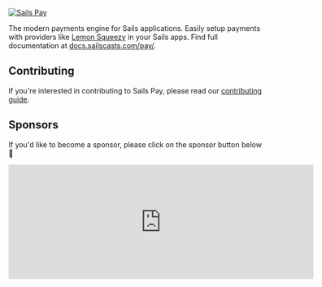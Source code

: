 [![Sails Pay](https://raw.githubusercontent.com/sailscastshq/sails-pay/develop/.github/logo.png)](https://docs.sailscasts.com/pay/)

The modern payments engine for Sails applications. Easily setup payments with providers like [Lemon Squeezy](https://lemonsqueezy.com) in your Sails apps. Find full documentation at [docs.sailscasts.com/pay/](https://docs.sailscasts.com/pay/).

## Contributing

If you're interested in contributing to Sails Pay, please read our [contributing guide](https://github.com/sailscastshq/sails-pay/blob/develop/.github/CONTRIBUTING.md).

## Sponsors

If you'd like to become a sponsor, please click on the sponsor button below 💜
<iframe src="https://github.com/sponsors/DominusKelvin/card" title="Sponsor DominusKelvin" height="225" width="600" style="border: 0;"></iframe>
